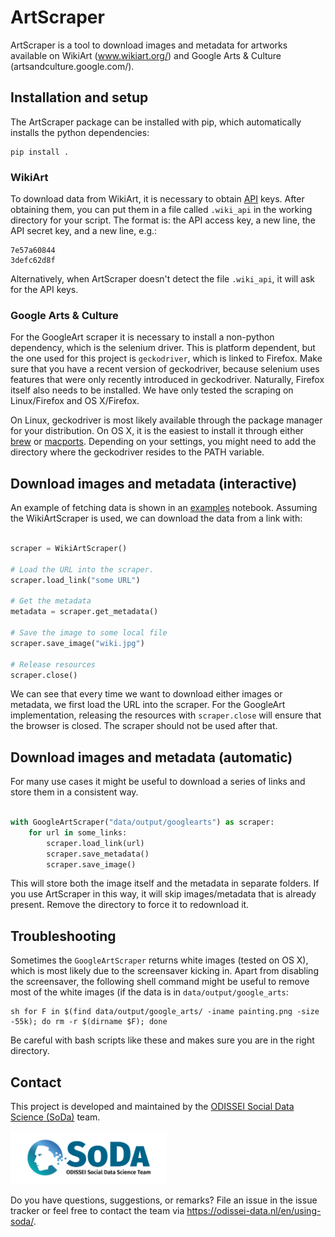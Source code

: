 # ArtScraper

ArtScraper is a tool to download images and metadata for artworks available on
WikiArt (www.wikiart.org/) and Google Arts & Culture
(artsandculture.google.com/).


## Installation and setup

The ArtScraper package can be installed with pip, which automatically installs
the python dependencies:

```
pip install .
```


### WikiArt

To download data from WikiArt, it is necessary to obtain
[API](https://www.wikiart.org/en/App/GetApi) keys. After obtaining them, you
can put them in a file called `.wiki_api` in the working directory for your
script. The format is: the API access key, a new line, the API secret key, and
a new line, e.g.:

```
7e57a60844
3defc62d8f
```

Alternatively, when ArtScraper doesn't detect the file `.wiki_api`, it will
ask for the API keys.

### Google Arts & Culture

For the GoogleArt scraper it is necessary to install a non-python dependency,
which is the selenium driver. This is platform dependent, but the one used for
this project is `geckodriver`, which is linked to Firefox. Make sure that you
have a recent version of geckodriver, because selenium uses features that were
only recently introduced in geckodriver. Naturally, Firefox itself also needs
to be installed. We have only tested the scraping on Linux/Firefox and OS
X/Firefox.

On Linux, geckodriver is most likely available through the package manager for
your distribution. On OS X, it is the easiest to install it through either
[brew](https://formulae.brew.sh/formula/geckodriver#default) or
[macports](https://ports.macports.org/port/geckodriver/). Depending on your
settings, you might need to add the directory where the geckodriver resides to
the PATH variable.


## Download images and metadata (interactive)

An example of fetching data is shown in an
[examples](examples/interactive.ipynb) notebook. Assuming the WikiArtScraper
is used, we can download the data from a link with:

```python

scraper = WikiArtScraper()

# Load the URL into the scraper.
scraper.load_link("some URL")

# Get the metadata
metadata = scraper.get_metadata()

# Save the image to some local file
scraper.save_image("wiki.jpg")

# Release resources
scraper.close()
```

We can see that every time we want to download either images or metadata, we
first load the URL into the scraper. For the GoogleArt implementation,
releasing the resources with `scraper.close` will ensure that the browser is
closed. The scraper should not be used after that.

## Download images and metadata (automatic)

For many use cases it might be useful to download a series of links and store
them in a consistent way.

```python

with GoogleArtScraper("data/output/googlearts") as scraper:
    for url in some_links:
        scraper.load_link(url)
        scraper.save_metadata()
        scraper.save_image()
```

This will store both the image itself and the metadata in separate folders. If
you use ArtScraper in this way, it will skip images/metadata that is already
present. Remove the directory to force it to redownload it.

## Troubleshooting

Sometimes the `GoogleArtScraper` returns white images (tested on OS X), which
is most likely due to the screensaver kicking in. Apart from disabling the
screensaver, the following shell command might be useful to remove most of the
white images (if the data is in `data/output/google_arts`:

```
sh for F in $(find data/output/google_arts/ -iname painting.png -size -55k); do rm -r $(dirname $F); done

```

Be careful with bash scripts like these and makes sure you are in the right
directory.

## Contact

This project is developed and maintained by the [ODISSEI Social Data
Science (SoDa)](https://odissei-data.nl/nl/soda/) team.

<img src="soda_logo.png" alt="SoDa logo" width="250px"/>

Do you have questions, suggestions, or remarks? File an issue in the issue
tracker or feel free to contact the team via
https://odissei-data.nl/en/using-soda/.
